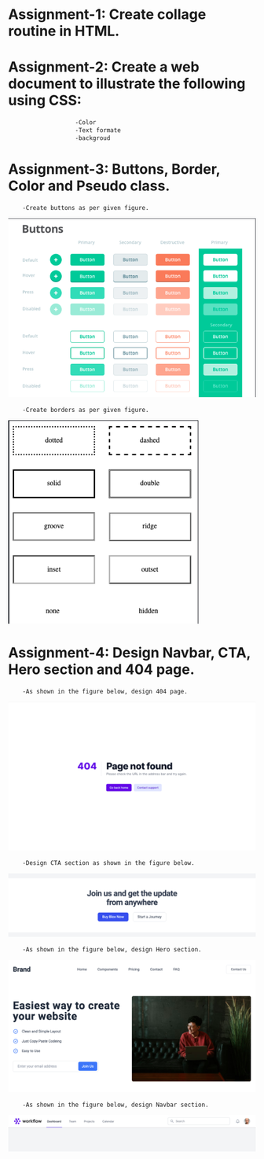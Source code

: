# Assignment-1: Create collage routine in HTML.
# Assignment-2: Create a web document to illustrate the following using CSS:
                       -Color
                       -Text formate
                       -backgroud
# Assignment-3: Buttons, Border, Color and Pseudo class.  
        -Create buttons as per given figure.  
![Button](./Assignment/Assignment-3/buttons.png "Button")

        -Create borders as per given figure.  
![Border](./Assignment/Assignment-3/borders.png "Border")  
# Assignment-4: Design Navbar, CTA, Hero section and 404 page.
        -As shown in the figure below, design 404 page.   
![404-page](./Assignment/Assignment-4/404page.png)  

        -Design CTA section as shown in the figure below.  
![CTA](./Assignment/Assignment-4/cta.png)     

        -As shown in the figure below, design Hero section.  
![Hero](./Assignment/Assignment-4/hero.png)        

        -As shown in the figure below, design Navbar section.  
![Nav](./Assignment/Assignment-4/nav.png)           